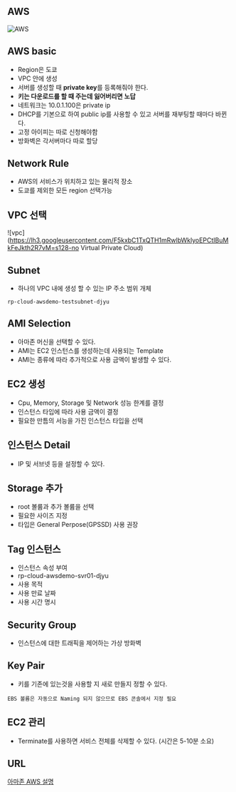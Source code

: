 ## AWS
![AWS](https://lh3.googleusercontent.com/upQblh3bz-Num-jochnMcnC9OZ8HQi3ivw_wXtit-fo=w216-h288-no)

## AWS basic
* Region은 도쿄
* VPC 안에 생성 
* 서버를 생성할 때 **private key**를 등록해줘야 한다.
* **키는 다운로드를 할 때 주는데 잃어버리면 노답**
* 네트워크는 10.0.1.100은 private ip
* DHCP를 기본으로 하여 public ip를 사용할 수 있고 서버를 재부팅할 때마다 바뀐다.
* 고정 아이피는 따로 신청해야함
* 방화벽은 각서버마다 따로 할당

## Network Rule
* AWS의 서비스가 위치하고 있는 물리적 장소
* 도쿄를 제외한 모든 region 선택가능

## VPC 선택
![vpc](https://lh3.googleusercontent.com/F5kxbC1TxQTH1mRwlbWklyoEPCtIBuMkFeJkth2R7vM=s128-no Virtual Private Cloud)

## Subnet
* 하나의 VPC 내에 생성 할 수 있는 IP 주소 범위 개체
```
rp-cloud-awsdemo-testsubnet-djyu
```

## AMI Selection
* 아마존 머신을 선택할 수 있다.
* AMI는 EC2 인스턴스를 생성하는데 사용되는 Template
* AMI는 종류에 따라 추가적으로 사용 금액이 발생할 수 있다.

## EC2 생성
* Cpu, Memory, Storage 및 Network 성능 한계를 결정
* 인스턴스 타입에 따라 사용 금액이 결정
* 필요한 만틈의 서능을 가진 인스턴스 타입을 선택

## 인스턴스 Detail
* IP 및 서브넷 등을 설정할 수 있다.

## Storage 추가
* root 볼륨과 추가 볼륨을 선택
* 필요한 사이즈 지정
* 타입은 General Perpose(GPSSD) 사용 권장

## Tag 인스턴스
* 인스턴스 속성 부여
* rp-cloud-awsdemo-svr01-djyu
* 사용 목적
* 사용 만료 날짜
* 사용 시간 명시

## Security Group
* 인스턴스에 대한 트래픽을 제어하는 가상 방화벽

## Key Pair
* 키를 기존에 있는것을 사용할 지 새로 만들지 정할 수 있다.
```
EBS 볼륨은 자동으로 Naming 되지 않으므로 EBS 콘솔에서 지정 필요
```

## EC2 관리
* Terminate를 사용하면 서비스 전체를 삭제할 수 있다. (시간은 5-10분 소요)

## URL
[아마존 AWS 설명](http://www.pyrasis.com/private/2014/09/30/publish-the-art-of-amazon-web-services-book)
